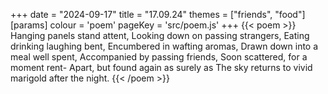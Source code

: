 +++
date = "2024-09-17"
title = "17.09.24"
themes = ["friends", "food"]
[params]
  colour = 'poem'
  pageKey = 'src/poem.js'
+++
{{< poem >}}
Hanging panels stand attent,
Looking down on passing strangers,
Eating drinking laughing bent,
Encumbered in wafting aromas,
Drawn down into a meal well spent,
Accompanied by passing friends,
Soon scattered, for a moment rent-
Apart, but found again as surely as
The sky returns to vivid marigold after the night.
{{< /poem >}}
